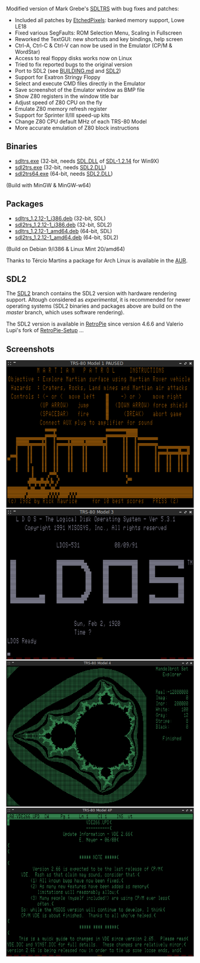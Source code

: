 Modified version of Mark Grebe's [SDLTRS] with bug fixes and patches:

  * Included all patches by [EtchedPixels]: banked memory support, Lowe LE18
  * Fixed various SegFaults: ROM Selection Menu, Scaling in Fullscreen
  * Reworked the TextGUI: new shortcuts and key bindings, help screen
  * Ctrl-A, Ctrl-C & Ctrl-V can now be used in the Emulator (CP/M & WordStar)
  * Access to real floppy disks works now on Linux
  * Tried to fix reported bugs to the original version
  * Port to SDL2 (see [BUILDING.md] and [SDL2])
  * Support for Exatron Stringy Floppy
  * Select and execute CMD files directly in the Emulator
  * Save screenshot of the Emulator window as BMP file
  * Show Z80 registers in the window title bar
  * Adjust speed of Z80 CPU on the fly
  * Emulate Z80 memory refresh register
  * Support for Sprinter II/III speed-up kits
  * Change Z80 CPU default MHz of each TRS-80 Model
  * More accurate emulation of Z80 block instructions

## Binaries

  * [sdltrs.exe]     (32-bit, needs [SDL.DLL] of [SDL-1.2.14] for Win9X)
  * [sdl2trs.exe]    (32-bit, needs [SDL2.DLL])
  * [sdl2trs64.exe]  (64-bit, needs [SDL2.DLL])

(Build with MinGW & MinGW-w64)

## Packages

  * [sdltrs_1.2.12-1_i386.deb]    (32-bit, SDL)
  * [sdl2trs_1.2.12-1_i386.deb]   (32-bit, SDL2)
  * [sdltrs_1.2.12-1_amd64.deb]   (64-bit, SDL)
  * [sdl2trs_1.2.12-1_amd64.deb]  (64-bit, SDL2)

(Build on Debian 9/i386 & Linux Mint 20/amd64)

Thanks to Tércio Martins a package for Arch Linux is available in the [AUR].

## SDL2

The [SDL2] branch contains the SDL2 version with hardware rendering support.
Altough considered as *experimental*, it is recommended for newer operating
systems (SDL2 binaries and packages above are build on the *master* branch,
which uses software rendering).

The SDL2 version is available in [RetroPie] since version 4.6.6 and Valerio
Lupi's fork of [RetroPie-Setup] ...

## Screenshots

![screenshot](screenshots/sdltrs01.png)
![screenshot](screenshots/sdltrs02.png)
![screenshot](screenshots/sdltrs03.png)
![screenshot](screenshots/sdltrs04.png)

[AUR]: https://aur.archlinux.org/packages/sdltrs
[BUILDING.md]: BUILDING.md
[EtchedPixels]: https://www.github.com/EtchedPixels/xtrs
[RetroPie]: https://github.com/RetroPie
[RetroPie-Setup]: https://github.com/valerino/RetroPie-Setup
[SDL2]: https://gitlab.com/jengun/sdltrs/-/tree/sdl2
[SDL.DLL]: https://www.libsdl.org/download-1.2.php
[SDL2.DLL]: https://www.libsdl.org/download-2.0.php
[SDL-1.2.14]: https://www.libsdl.org/release/SDL-1.2.14-win32.zip
[SDLTRS]: http://sdltrs.sourceforge.net
[sdltrs.exe]: bin/sdltrs.exe
[sdl2trs.exe]: bin/sdl2trs.exe
[sdl2trs64.exe]: bin/sdl2trs64.exe
[sdltrs_1.2.12-1_i386.deb]: bin/sdltrs_1.2.12-1_i386.deb
[sdl2trs_1.2.12-1_i386.deb]: bin/sdl2trs_1.2.12-1_i386.deb
[sdltrs_1.2.12-1_amd64.deb]: bin/sdltrs_1.2.12-1_amd64.deb
[sdl2trs_1.2.12-1_amd64.deb]: bin/sdl2trs_1.2.12-1_amd64.deb
